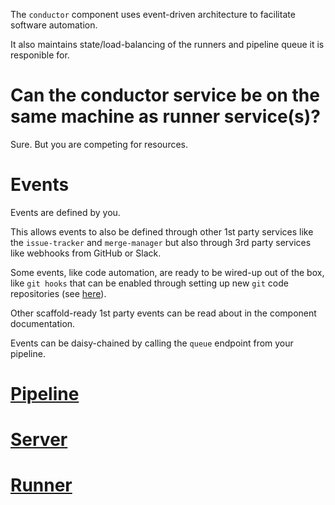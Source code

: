 The `conductor` component uses event-driven architecture to facilitate software automation.

It also maintains state/load-balancing of the runners and pipeline queue it is responible for.

# Can the conductor service be on the same machine as runner service(s)?

Sure. But you are competing for resources.

# Events

Events are defined by you.

This allows events to also be defined through other 1st party services like the `issue-tracker` and `merge-manager` but also through 3rd party services like webhooks from GitHub or Slack.

Some events, like code automation, are ready to be wired-up out of the box, like `git hooks` that can be enabled through setting up new `git` code repositories (see [here](../code-repository/git)).

Other scaffold-ready 1st party events can be read about in the component documentation.

Events can be daisy-chained by calling the `queue` endpoint from your pipeline.

# [Pipeline](pipeline)

# [Server](server)

# [Runner](runner)
